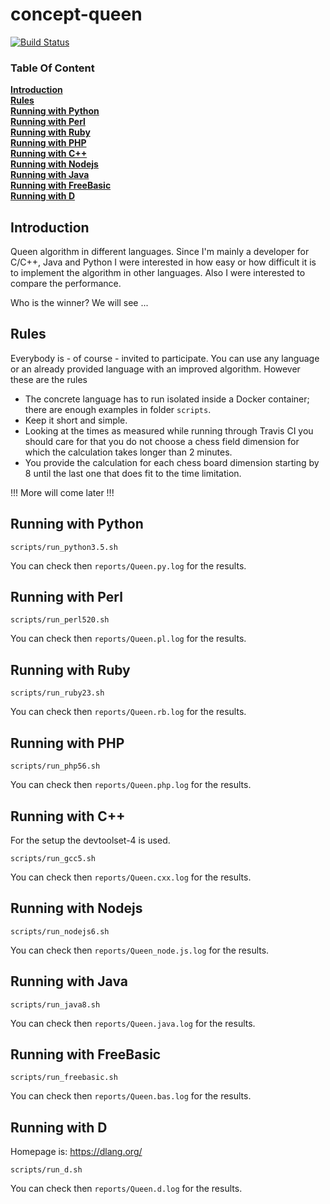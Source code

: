 # concept-queen
    
[![Build Status](https://travis-ci.org/Nachtfeuer/concept-queen.svg?branch=master)](https://travis-ci.org/Nachtfeuer/concept-queen)

### Table Of Content
[**Introduction**](#introduction)  
[**Rules**](#rules)  
[**Running with Python**](#running-with-python)  
[**Running with Perl**](#running-with-perl)  
[**Running with Ruby**](#running-with-ruby)  
[**Running with PHP**](#running-with-php)  
[**Running with C++**](#running-with-c)  
[**Running with Nodejs**](#running-with-nodejs)  
[**Running with Java**](#running-with-java)  
[**Running with FreeBasic**](#running-with-freebasic)  
[**Running with D**](#running-with-d)  

## Introduction
Queen algorithm in different languages. Since I'm mainly a developer
for C/C++, Java and Python I were interested in how easy or
how difficult it is to implement the algorithm in other languages.
Also I were interested to compare the performance.

Who is the winner? We will see ...


## Rules
Everybody is - of course - invited to participate. You can use any language
or an already provided language with an improved algorithm. However these
are the rules

 - The concrete language has to run isolated inside a Docker container;
   there are enough examples in folder `scripts`.
 - Keep it short and simple.
 - Looking at the times as measured while running through Travis CI you
   should care for that you do not choose a chess field dimension for which
   the calculation takes longer than 2 minutes.
 - You provide the calculation for each chess board dimension starting by 8
   until the last one that does fit to the time limitation.

!!! More will come later !!!


## Running with Python

```
scripts/run_python3.5.sh
```

You can check then `reports/Queen.py.log`
for the results.

## Running with Perl

```
scripts/run_perl520.sh
```

You can check then `reports/Queen.pl.log`
for the results.

## Running with Ruby

```
scripts/run_ruby23.sh
```

You can check then `reports/Queen.rb.log`
for the results.

## Running with PHP

```
scripts/run_php56.sh
```

You can check then `reports/Queen.php.log`
for the results.

## Running with C++
For the setup the devtoolset-4 is used.

```
scripts/run_gcc5.sh
```

You can check then `reports/Queen.cxx.log`
for the results.

## Running with Nodejs 

```
scripts/run_nodejs6.sh
```

You can check then `reports/Queen_node.js.log`
for the results.

## Running with Java 

```
scripts/run_java8.sh
```

You can check then `reports/Queen.java.log`
for the results.

## Running with FreeBasic 

```
scripts/run_freebasic.sh
```

You can check then `reports/Queen.bas.log`
for the results.


## Running with D

Homepage is: https://dlang.org/

```
scripts/run_d.sh
```

You can check then `reports/Queen.d.log`
for the results.

